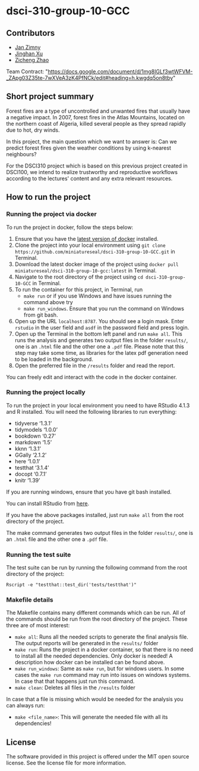 # dsci-310-group-10-GCC

## Contributors

- [Jan Zimny](https://github.com/miniatureseal)
- [Jinghan Xu](https://github.com/jh22d)
- [Zicheng Zhao](https://github.com/Rz02)

Team Contract: "https://docs.google.com/document/d/1mg8IGLf3wtWFVM-_ZApg03Z35te-7wXVeA3zK4PfNCk/edit#heading=h.kwgdq5on8tby"

## Short project summary

Forest fires are a type of uncontrolled and unwanted fires that usually have a negative impact. In 2007, forest fires in the Atlas Mountains, located on the northern coast of Algeria, killed several people as they spread rapidly due to hot, dry winds.

In this project, the main question which we want to answer is:
Can we predict forest fires given the weather conditions by using k-nearest neighbours?

For the DSCI310 project which is based on this previous project created in DSCI100, we intend to realize trustworthy and reproductive workflows
according to the lectures' content and any extra relevant resources.

## How to run the project

### Running the project via docker

To run the project in docker, follow the steps below:

1. Ensure that you have the [latest version of docker](https://docs.docker.com/get-docker/) installed.
2. Clone the project into your local environment using `git clone https://github.com/miniatureseal/dsci-310-group-10-GCC.git` in Terminal.
3. Download the latest docker image of the project using  `docker pull miniatureseal/dsci-310-group-10-gcc:latest` in Terminal.
4. Navigate to the root directory of the project using  `cd dsci-310-group-10-GCC` in Terminal.
5. To run the container for this project, in Terminal, run
    - `make run`
    or if you use Windows and have issues running the command above try
    - `make run_windows`. Ensure that you run the command on Windows from git bash.
6. Open up the URL `localhost:8787`. You should see a login mask. Enter `rstudio` in the user field and `asdf` in the password field and press login.
7. Open up the Terminal in the bottom left panel and run `make all`. This runs the analysis and generates two output files in the folder `results/`, one is an `.html` file and the other one a `.pdf` file. Please note that this step may take some time, as libraries for the latex pdf generation need to be loaded in the background.
8. Open the preferred file in the `/results` folder and read the report.

You can freely edit and interact with the code in the docker container.

### Running the project locally

To run the project in your local environment you need to have RStudio 4.1.3 and R installed. You will need the following libraries to run everything:

- tidyverse ‘1.3.1’
- tidymodels ‘1.0.0’
- bookdown ‘0.27’
- markdown ‘1.5’
- kknn ‘1.3.1’
- GGally ‘2.1.2’
- here ‘1.0.1’
- testthat ‘3.1.4’
- docopt ‘0.7.1’
- knitr ‘1.39’

If you are running windows, ensure that you have git bash installed.

You can install RStudio from [here](https://posit.co/download/rstudio-desktop/).

If you have the above packages installed, just run `make all` from the root directory of the project.

The make command generates two output files in the folder `results/`, one is an `.html` file and the other one a `.pdf` file.

### Running the test suite

The test suite can be run by running the following command from the root directory of the project:

`Rscript -e "testthat::test_dir('tests/testthat')"`

### Makefile details

The Makefile contains many different commands which can be run. All of the commands should be run from the root directory of the project. These three are of most interest:

- `make all`: Runs all the needed scripts to generate the final analysis file. The output reports will be generated in the `results/` folder
- `make run`: Runs the project in a docker container, so that there is no need to install all the needed dependencies. Only docker is needed! A description how docker can be installed can be found above.
- `make run_windows`: Same as `make run`, but for windows users. In some cases the `make run` command may run into issues on windows systems. In case that that happens just run this command.
- `make clean`: Deletes all files in the `/results` folder

In case that a file is missing which would be needed for the analysis you can always run:

- `make <file_name>`: This will generate the needed file with all its dependencies!

## License

The software provided in this project is offered under the MIT open source license. See the license file for more information.